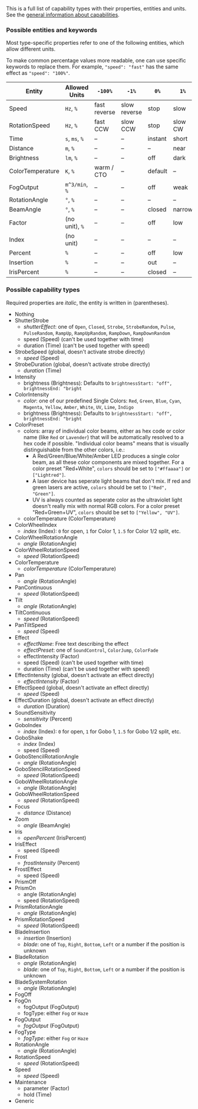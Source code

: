 This is a full list of capability types with their properties, entities and units. See the [general information about capabilities](fixture-format.md#capabilities).

### Possible entities and keywords

Most type-specific properties refer to one of the following entities, which allow different units. 

To make common percentage values more readable, one can use specific keywords to replace them. For example, `"speed": "fast"` has the same effect as `"speed": "100%"`.

| Entity           | Allowed Units  | `-100%`      | `-1%`        | `0%`    | `1%`    | `100%`
| -                | -              | -            | -            | -       | -       | -
| Speed            | `Hz`, `%`      | fast reverse | slow reverse | stop    | slow    | fast
| RotationSpeed    | `Hz`, `%`      | fast CCW     | slow CCW     | stop    | slow CW | fast CW
| Time             | `s`, `ms`, `%` | –            | –            | instant | short   | long
| Distance         | `m`, `%`       | –            | –            | –       | near    | far
| Brightness       | `lm`, `%`      | –            | –            | off     | dark    | bright
| ColorTemperature | `K`, `%`       | warm / CTO   | –            | default | –       | cold / CTB
| FogOutput        | `m^3/min`, `%` | –            | –            | off     | weak    | strong
| RotationAngle    | `°`, `%`       | –            | –            | –       | –       | –
| BeamAngle        | `°`, `%`       | –            | –            | closed  | narrow  | wide
| Factor           | (no unit), `%` | –            | –            | off     | low     | high
| Index            | (no unit)      | –            | –            | –       | –       | –
| Percent          | `%`            | –            | –            | off     | low     | high
| Insertion        | `%`            | –            | –            | out     | –       | in
| IrisPercent      | `%`            | –            | –            | closed  | –       | open

### Possible capability types

Required properties are _italic_, the entity is written in (parentheses).

* Nothing
* ShutterStrobe
  * _shutterEffect_: one of `Open`, `Closed`, `Strobe`, `StrobeRandom`, `Pulse`, `PulseRandom`, `RampUp`, `RampUpRandom`, `RampDown`, `RampDownRandom`
  * speed (Speed) (can't be used together with time)
  * duration (Time) (can't be used together with speed)
* StrobeSpeed (global, doesn't activate strobe directly)
  * _speed_ (Speed)
* StrobeDuration (global, doesn't activate strobe directly)
  * _duration_ (Time)
* Intensity
  * brightness (Brightness): Defaults to `brightnessStart: "off", brightnessEnd: "bright`
* ColorIntensity
  * _color_: one of our predefined Single Colors: `Red`, `Green`, `Blue`, `Cyan`, `Magenta`, `Yellow`, `Amber`, `White`, `UV`, `Lime`, `Indigo`
  * brightness (Brightness): Defaults to `brightnessStart: "off", brightnessEnd: "bright`
* ColorPreset
  * colors: array of individual color beams, either as hex code or color name (like `Red` or `Lavender`) that will be automatically resolved to a hex code if possible. "Individual color beams" means that is visually distinguishable from the other colors, i.e.:
    * A Red/Green/Blue/White/Amber LED produces a single color beam, as all these color components are mixed together. For a color preset "Red+White", `colors` should be set to `["#ffaaaa"]` or `["Lightred"]`.
    * A laser device has seperate light beams that don't mix. If red and green lasers are active, `colors` should be set to `["Red", "Green"]`.
    * UV is always counted as seperate color as the ultraviolet light doesn't really mix with normal RGB colors. For a color preset "Red+Green+UV", `colors` should be set to `["Yellow", "UV"]`.
  * colorTemperature (ColorTemperature)
* ColorWheelIndex
  * _index_ (Index): `0` for open, `1` for Color 1, `1.5` for Color 1/2 split, etc.
* ColorWheelRotationAngle
  * _angle_ (RotationAngle)
* ColorWheelRotationSpeed
  * _speed_ (RotationSpeed)
* ColorTemperature
  * _colorTemperature_ (ColorTemperature)
* Pan
  * _angle_ (RotationAngle)
* PanContinuous
  * _speed_ (RotationSpeed)
* Tilt
  * _angle_ (RotationAngle)
* TiltContinuous
  * _speed_ (RotationSpeed)
* PanTiltSpeed
  * _speed_ (Speed)
* Effect
  * _effectName_: Free text describing the effect
  * _effectPreset_: one of `SoundControl`, `ColorJump`, `ColorFade`
  * effectIntensity (Factor)
  * speed (Speed) (can't be used together with time)
  * duration (Time) (can't be used together with speed)
* EffectIntensity (global, doesn't activate an effect directly)
  * _effectIntensity_ (Factor)
* EffectSpeed (global, doesn't activate an effect directly)
  * _speed_ (Speed)
* EffectDuration (global, doesn't activate an effect directly)
  * _duration_ (Duration)
* SoundSensitivity
  * _sensitivity_ (Percent)
* GoboIndex
  * _index_ (Index): `0` for open, `1` for Gobo 1, `1.5` for Gobo 1/2 split, etc.
* GoboShake
  * _index_ (Index)
  * speed (Speed)
* GoboStencilRotationAngle
  * _angle_ (RotationAngle)
* GoboStencilRotationSpeed
  * _speed_ (RotationSpeed)
* GoboWheelRotationAngle
  * _angle_ (RotationAngle)
* GoboWheelRotationSpeed
  * _speed_ (RotationSpeed)
* Focus
  * _distance_ (Distance)
* Zoom
  * _angle_ (BeamAngle)
* Iris
  * _openPercent_ (IrisPercent)
* IrisEffect
  * speed (Speed)
* Frost
  * _frostIntensity_ (Percent)
* FrostEffect
  * speed (Speed)
* PrismOff
* PrismOn
  * angle (RotationAngle)
  * speed (RotationSpeed)
* PrismRotationAngle
  * _angle_ (RotationAngle)
* PrismRotationSpeed
  * _speed_ (RotationSpeed)
* BladeInsertion
  * _insertion_ (Insertion)
  * _blade_: one of `Top`, `Right`, `Bottom`, `Left` or a number if the position is unknown
* BladeRotation
  * _angle_ (RotationAngle)
  * _blade_: one of `Top`, `Right`, `Bottom`, `Left` or a number if the position is unknown
* BladeSystemRotation
  * _angle_ (RotationAngle)
* FogOff
* FogOn
  * fogOutput (FogOutput)
  * fogType: either `Fog` or `Haze`
* FogOutput
  * _fogOutput_ (FogOutput)
* FogType
  * _fogType_: either `Fog` or `Haze`
* RotationAngle
  * _angle_ (RotationAngle)
* RotationSpeed
  * _speed_ (RotationSpeed)
* Speed
  * _speed_ (Speed)
* Maintenance
  * parameter (Factor)
  * hold (Time)
* Generic
